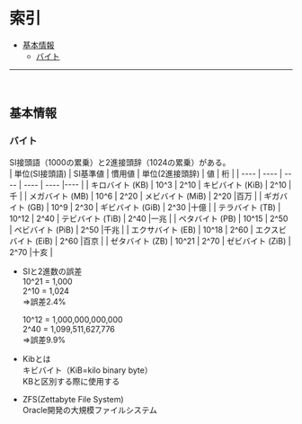 # 索引

<!-- TOC -->

- [基本情報](#基本情報)
    - [バイト](#バイト)

<!-- /TOC -->

---
<br>
<!-- NEXT INDENT -->

<a id="markdown-基本情報" name="基本情報"></a>
## 基本情報

<a id="markdown-バイト" name="バイト"></a>
### バイト
SI接頭語（1000の累乗）と2進接頭辞（1024の累乗）がある。  
| 単位(SI接頭語)    | SI基準値 | 慣用値 | 単位(2進接頭辞)      | 値    | 桁  |
| ----              | ----     | ----   | ----                 | ----  |---- |
| キロバイト (KB)   | 10^3     | 2^10   | キビバイト (KiB)     | 2^10  |千   |
| メガバイト (MB)   | 10^6     | 2^20   | メビバイト (MiB)     | 2^20  |百万 |
| ギガバイト (GB)   | 10^9     | 2^30   | ギビバイト (GiB)     | 2^30  |十億 |
| テラバイト (TB)   | 10^12    | 2^40   | テビバイト (TiB)     | 2^40  |一兆 |
| ペタバイト (PB)   | 10^15    | 2^50   | ペビバイト (PiB)     | 2^50  |千兆 |
| エクサバイト (EB) | 10^18    | 2^60   | エクスビバイト (EiB) | 2^60  |百京 |
| ゼタバイト (ZB)   | 10^21    | 2^70   | ゼビバイト (ZiB)     | 2^70  |十亥 |

* SIと2進数の誤差  
    10^21 = 1,000  
    2^10 = 1,024  
    ⇒誤差2.4%

    10^12 = 1,000,000,000,000  
    2^40 = 1,099,511,627,776  
    ⇒誤差9.9%

* Kibとは  
    キビバイト（KiB=kilo binary byte）  
    KBと区別する際に使用する

* ZFS(Zettabyte File System)  
    Oracle開発の大規模ファイルシステム
